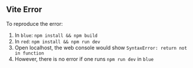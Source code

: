 ## Vite Error

To reproduce the error:

1. In `blue`: `npm install && npm build`
2. In `red`: `npm install && npm run dev`
3. Open localhost, the web console would show `SyntaxError: return not in function`
4. However, there is no error if one runs `npm run dev` in `blue`
